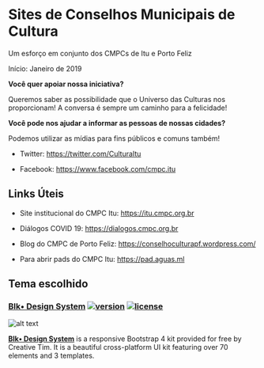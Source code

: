 # Sites de Conselhos Municipais de Cultura
Um esforço em conjunto dos CMPCs de Itu e Porto Feliz

Início: Janeiro de 2019


<strong>Você quer apoiar nossa iniciativa?</strong>

Queremos saber as possibilidade que o Universo das Culturas nos proporcionam! A conversa é sempre um caminho para a felicidade!


<strong>Você pode nos ajudar a informar as pessoas de nossas cidades?</strong>

Podemos utilizar as mídias para fins públicos e comuns também!


* Twitter: <https://twitter.com/CulturaItu>

* Facebook: <https://www.facebook.com/cmpc.itu>


## Links Úteis

- Site institucional do CMPC Itu: <https://itu.cmpc.org.br>

- Diálogos COVID 19: <https://dialogos.cmpc.org.br>

- Blog do CMPC de Porto Feliz: <https://conselhoculturapf.wordpress.com/>

- Para abrir pads do CMPC Itu: <https://pad.aguas.ml>


## Tema escolhido

### [Blk• Design  System](http://demos.creative-tim.com/blk-design-system/index.html) [![version][version-badge]][CHANGELOG] [![license][license-badge]][LICENSE]
 
![alt text](https://raw.githubusercontent.com/creativetimofficial/public-assets/master/blk-design-system/opt_blk_thumbnail.jpg "Blk• Design System")


**[Blk• Design  System](http://demos.creative-tim.com/blk-design-system/index.html)** is a responsive Bootstrap 4 kit provided for free by Creative Tim. It is a beautiful cross-platform UI kit featuring over 70 elements and 3 templates.


[CHANGELOG]: ./CHANGELOG.md
[LICENSE]: ./LICENSE
[version-badge]: https://img.shields.io/badge/version-1.0.0-blue.svg
[license-badge]: https://img.shields.io/badge/license-MIT-blue.svg
